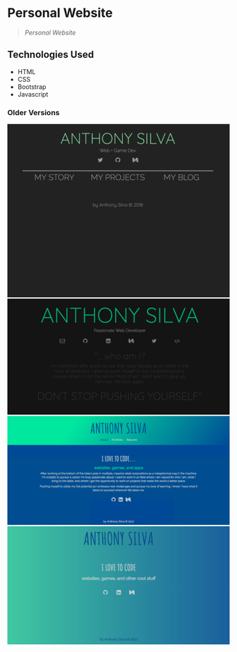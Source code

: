 # Personal Website

>*Personal Website*

## Technologies Used
- HTML
- CSS
- Bootstrap
- Javascript

### Older Versions
[![project image](img/scNewSiteV3.png "screenshot")](http://anthonyjsilva.com)
[![project image](img/scNewSiteV2.png "screenshot")](http://anthonyjsilva.com)
![project image](img/scNewSite.png "screenshot")
![project image](img/scOldSite.png "screenshot")
